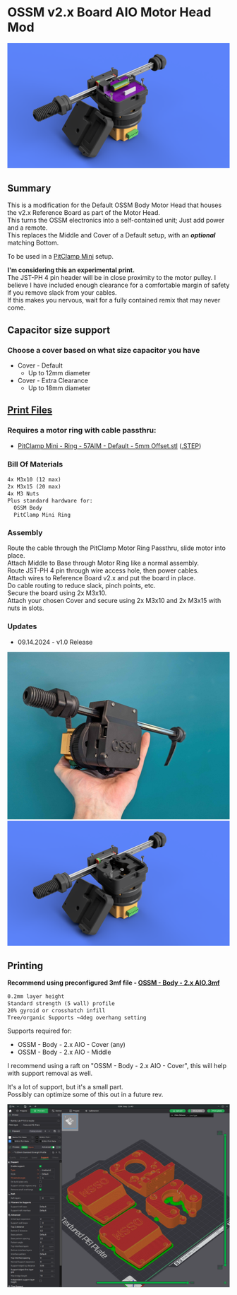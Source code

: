 # OSSM v2.x Board AIO Motor Head Mod
![](Images/Renders/Primary.png)

## Summary    
This is a modification for the Default OSSM Body Motor Head that houses the v2.x Reference Board as part of the Motor Head.  
This turns the OSSM electronics into a self-contained unit; Just add power and a remote.  
This replaces the Middle and Cover of a Default setup, with an ***optional*** matching Bottom.  


To be used in a [PitClamp Mini](https://github.com/armpitMFG/PitClamp-Mini) setup.

**I'm considering this an experimental print.**  
The JST-PH 4 pin header will be in close proximity to the motor pulley. 
I believe I have included enough clearance for a comfortable margin of safety if you remove slack from your cables.  
If this makes you nervous, wait for a fully contained remix that may never come.   


## Capacitor size support
### Choose a cover based on what size capacitor you have
- Cover - Default
  - Up to 12mm diameter
- Cover - Extra Clearance
  - Up to 18mm diameter



## [Print Files](Files/)  
### Requires a motor ring with cable passthru:  
- [PitClamp Mini - Ring - 57AIM - Default - 5mm Offset.stl](https://github.com/armpitMFG/PitClamp-Mini/blob/main/Files/Rings/PitClamp%20Mini%20-%20Ring%20-%2057AIM%20-%20Default%20-%205mm%20Offset.stl) ([.STEP](https://github.com/armpitMFG/PitClamp-Mini/blob/main/Files/Rings/STEP/PitClamp%20Mini%20-%20Ring%20-%2057AIM%20-%20Default%20-%205mm%20Offset.step))   


### Bill Of Materials
    4x M3x10 (12 max)
    2x M3x15 (20 max)
    4x M3 Nuts
    Plus standard hardware for:
      OSSM Body
      PitClamp Mini Ring

### Assembly

Route the cable through the PitClamp Motor Ring Passthru, slide motor into place.  
Attach Middle to Base through Motor Ring like a normal assembly.  
Route JST-PH 4 pin through wire access hole, then power cables.  
Attach wires to Reference Board v2.x and put the board in place.  
Do cable routing to reduce slack, pinch points, etc.  
Secure the board using 2x M3x10.    
Attach your chosen Cover and secure using 2x M3x10 and 2x M3x15 with nuts in slots.  

### Updates
  - 09.14.2024 - v1.0 Release

![](Images/AIO_Holding.jpg)
![](Images/Renders/Secondary.png)

## Printing

**Recommend using preconfigured 3mf file - [OSSM - Body - 2.x AIO.3mf](Files/OSSM%20-%20Body%20-%202.x%20AIO.3mf)**

    0.2mm layer height
    Standard strength (5 wall) profile
    20% gyroid or crosshatch infill
    Tree/organic Supports ~4deg overhang setting
  
Supports required for:
  - OSSM - Body - 2.x AIO - Cover (any)
  - OSSM - Body - 2.x AIO - Middle

I recommend using a raft on "OSSM - Body - 2.x AIO - Cover", this will help with support removal as well.

It's a lot of support, but it's a small part.  
Possibly can optimize some of this out in a future rev.  

![](Images/Print/Print.png)  

